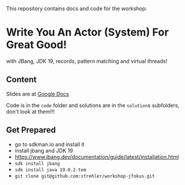 
This repository contains docs and code for the workshop:

# Write You An Actor (System) For Great Good!

with JBang, JDK 19, records, pattern matching and virtual threads!

## Content

Slides are at [Google Docs](https://docs.google.com/presentation/d/11Q3rqHtK5v3zy4jQoDumaBIKeytAgWgm3AJlU2HYtIA/edit?usp=sharing)

Code is in the `code` folder and solutions are in the `solution`s subfolders, don't look at them!!!

## Get Prepared
- go to sdkman.io and install it  
- install jbang and JDK 19
- https://www.jbang.dev/documentation/guide/latest/installation.html
- `sdk install jbang`
- `sdk install java 19.0.2-tem`
- `git clone git@github.com:strehler/workshop-jfokus.git`
